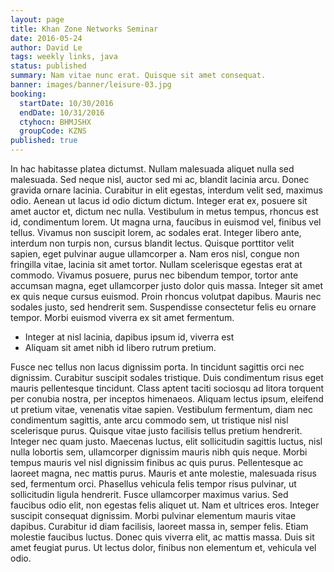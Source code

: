 ```yaml
---
layout: page
title: Khan Zone Networks Seminar
date: 2016-05-24
author: David Le
tags: weekly links, java
status: published
summary: Nam vitae nunc erat. Quisque sit amet consequat.
banner: images/banner/leisure-03.jpg
booking:
  startDate: 10/30/2016
  endDate: 10/31/2016
  ctyhocn: BHMJSHX
  groupCode: KZNS
published: true
---
```

In hac habitasse platea dictumst. Nullam malesuada aliquet nulla sed malesuada. Sed neque nisl, auctor sed mi ac, blandit lacinia arcu. Donec gravida ornare lacinia. Curabitur in elit egestas, interdum velit sed, maximus odio. Aenean ut lacus id odio dictum dictum. Integer erat ex, posuere sit amet auctor et, dictum nec nulla. Vestibulum in metus tempus, rhoncus est id, condimentum lorem. Ut magna urna, faucibus in euismod vel, finibus vel tellus. Vivamus non suscipit lorem, ac sodales erat.
Integer libero ante, interdum non turpis non, cursus blandit lectus. Quisque porttitor velit sapien, eget pulvinar augue ullamcorper a. Nam eros nisl, congue non fringilla vitae, lacinia sit amet tortor. Nullam scelerisque egestas erat at commodo. Vivamus posuere, purus nec bibendum tempor, tortor ante accumsan magna, eget ullamcorper justo dolor quis massa. Integer sit amet ex quis neque cursus euismod. Proin rhoncus volutpat dapibus. Mauris nec sodales justo, sed hendrerit sem. Suspendisse consectetur felis eu ornare tempor. Morbi euismod viverra ex sit amet fermentum.

* Integer at nisl lacinia, dapibus ipsum id, viverra est
* Aliquam sit amet nibh id libero rutrum pretium.

Fusce nec tellus non lacus dignissim porta. In tincidunt sagittis orci nec dignissim. Curabitur suscipit sodales tristique. Duis condimentum risus eget mauris pellentesque tincidunt. Class aptent taciti sociosqu ad litora torquent per conubia nostra, per inceptos himenaeos. Aliquam lectus ipsum, eleifend ut pretium vitae, venenatis vitae sapien. Vestibulum fermentum, diam nec condimentum sagittis, ante arcu commodo sem, ut tristique nisl nisl scelerisque purus. Quisque vitae justo facilisis tellus pretium hendrerit.
Integer nec quam justo. Maecenas luctus, elit sollicitudin sagittis luctus, nisl nulla lobortis sem, ullamcorper dignissim mauris nibh quis neque. Morbi tempus mauris vel nisl dignissim finibus ac quis purus. Pellentesque ac laoreet magna, nec mattis purus. Mauris et ante molestie, malesuada risus sed, fermentum orci. Phasellus vehicula felis tempor risus pulvinar, ut sollicitudin ligula hendrerit. Fusce ullamcorper maximus varius. Sed faucibus odio elit, non egestas felis aliquet ut. Nam et ultrices eros. Integer suscipit consequat dignissim. Morbi pulvinar elementum mauris vitae dapibus. Curabitur id diam facilisis, laoreet massa in, semper felis. Etiam molestie faucibus luctus. Donec quis viverra elit, ac mattis massa. Duis sit amet feugiat purus. Ut lectus dolor, finibus non elementum et, vehicula vel odio.

